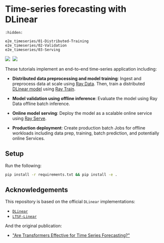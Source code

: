 # Time-series forecasting with DLinear


```{toctree}
:hidden:

e2e_timeseries/01-Distributed-Training
e2e_timeseries/02-Validation
e2e_timeseries/03-Serving

```


<div align="left">
<a target="_blank" href="https://console.anyscale.com/"><img src="https://img.shields.io/badge/🚀%20Run%20on-Anyscale-9hf"></a>&nbsp;
<a href="https://github.com/anyscale/e2e-timeseries" role="button"><img src="https://img.shields.io/static/v1?label=&message=View%20On%20GitHub&color=586069&logo=github&labelColor=2f363d"></a>
</div>


These tutorials implement an end-to-end time-series application including:

- **Distributed data preprocessing and model training**: Ingest and preprocess data at scale using [Ray Data](https://docs.ray.io/en/latest/data/data.html). Then, train a distributed [DLinear model](https://github.com/cure-lab/LTSF-Linear) using [Ray Train](https://docs.ray.io/en/latest/train/train.html).

- **Model validation using offline inference**: Evaluate the model using Ray Data offline batch inference.

- **Online model serving**: Deploy the model as a scalable online service using [Ray Serve](https://docs.ray.io/en/latest/serve/index.html).

- **Production deployment**: Create production batch Jobs for offline workloads including data prep, training, batch prediction, and potentially online Services.

## Setup

Run the following:

```bash
pip install -r requirements.txt && pip install -e .
```

## Acknowledgements

This repository is based on the official `DLinear` implementations:
- [`DLinear`](https://github.com/vivva/DLinear)
- [`LTSF-Linear`](https://github.com/cure-lab/LTSF-Linear)

And the original publication:
- ["Are Transformers Effective for Time Series Forecasting?"](https://arxiv.org/abs/2205.13504)


